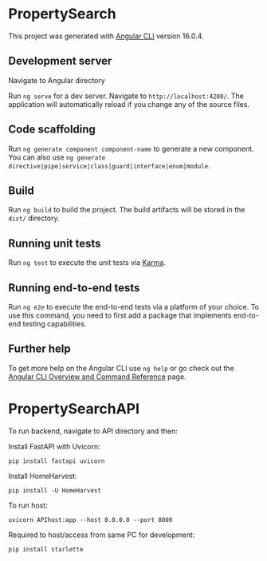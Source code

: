 # PropertySearch

This project was generated with [Angular CLI](https://github.com/angular/angular-cli) version 16.0.4.

## Development server

Navigate to Angular directory

Run `ng serve` for a dev server. Navigate to `http://localhost:4200/`. The application will automatically reload if you change any of the source files.

## Code scaffolding

Run `ng generate component component-name` to generate a new component. You can also use `ng generate directive|pipe|service|class|guard|interface|enum|module`.

## Build

Run `ng build` to build the project. The build artifacts will be stored in the `dist/` directory.

## Running unit tests

Run `ng test` to execute the unit tests via [Karma](https://karma-runner.github.io).

## Running end-to-end tests

Run `ng e2e` to execute the end-to-end tests via a platform of your choice. To use this command, you need to first add a package that implements end-to-end testing capabilities.

## Further help

To get more help on the Angular CLI use `ng help` or go check out the [Angular CLI Overview and Command Reference](https://angular.io/cli) page.




# PropertySearchAPI

To run backend, navigate to API directory and then:

Install FastAPI with Uvicorn:
```
pip install fastapi uvicorn
```

Install HomeHarvest:
```
pip install -U HomeHarvest
```

To run host:
```
uvicorn APIhost:app --host 0.0.0.0 --port 8000
```

Required to host/access from same PC for development:
```
pip install starlette
```